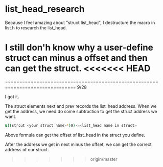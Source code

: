 # list_head_research

Because I feel amazing about "struct list_head", I destructure the macro in list.h to research the list_head.

I still don'h know why a user-define struct can minus a offset and then can get the struct.
<<<<<<< HEAD
=======



===============================================================================
9/28

I got it.

The struct elements next and prev records the list_head address.
When we get the address, we need do some subtraction to get the struct address we want.

```sh
&((strcut <your struct name>*)0)-><list_head name in struct>
```

Above formula can get the offset of list_head in the struct you define.

After the address we get in next minus the offset, we can get the correct address of our struct.
>>>>>>> origin/master
